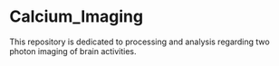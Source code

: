# Calcium_Imaging
This repository is dedicated to processing and analysis regarding two photon imaging of brain activities. 
